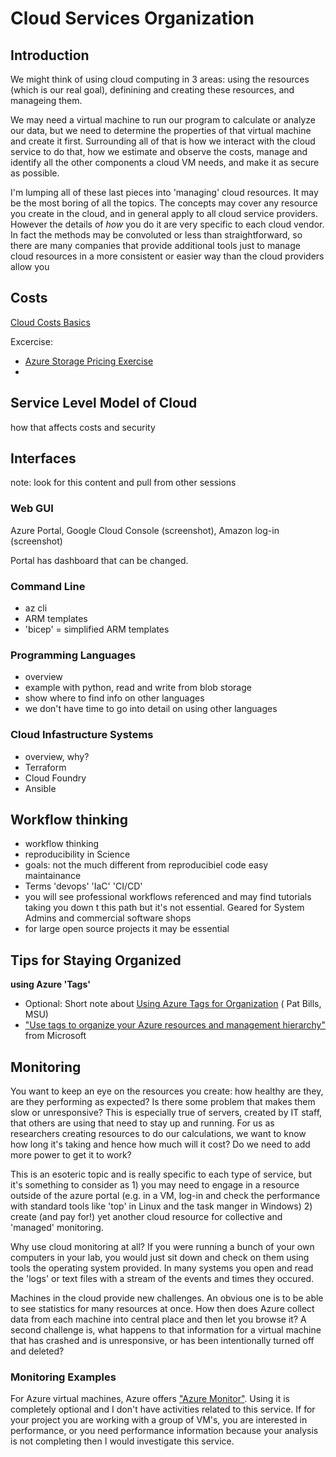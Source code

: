 #  Cloud Services Organization

## Introduction

We might think of using cloud computing in 3 areas: using the resources (which is our real goal), definining and creating these resources, and manageing them.  

We may need a virtual machine to run our program to calculate or analyze our data, but we need to determine the properties of that virtual machine and create it first.  Surrounding all of that is how we interact with the cloud service to do that, how we estimate and observe the costs, manage and identify all the other components a cloud VM needs, and  make it as secure as possible.   

I'm lumping all of these last pieces into 'managing' cloud resources.  It may be the most boring of all the topics.   The concepts may cover any resource you create in the cloud, and in general apply to all cloud service providers.  However the details of _how_ you do it are very specific to each cloud vendor.   In fact the methods may be convoluted or less than straightforward, so there are many companies that provide additional tools just to manage cloud resources in a more consistent or easier way than the cloud providers allow you


## Costs

[Cloud Costs Basics](costs/azure_cloud_cost_basics.md)


Excercise: 
  - [Azure Storage Pricing Exercise](storage_pricing_exercise.md) 
  - 

## Service Level Model of Cloud

how that affects costs and security 

## Interfaces 

note: look for this content and pull from other sessions

### Web GUI

Azure Portal, Google Cloud Console (screenshot), Amazon log-in (screenshot)

Portal has dashboard that can be changed. 

### Command Line 

- az cli
- ARM templates
- 'bicep' = simplified ARM templates

### Programming Languages

- overview
- example with python, read and write from blob storage
- show where to find info on other languages
- we don't have time to go into detail on using other languages 

### Cloud Infastructure Systems

 - overview, why?
 - Terraform
 - Cloud Foundry
 - Ansible

 
## Workflow thinking

- workflow thinking
- reproducibility in Science
- goals: not the much different from reproducibiel code easy maintainance
- Terms 'devops'  'IaC'  'CI/CD'   
- you will see professional workflows referenced and may find tutorials taking you down t this path but it's not essential.  Geared for System Admins and commercial software shops
- for large open source projects it may be essential


## Tips for Staying Organized

**using Azure 'Tags'**

- Optional: Short note about [Using Azure Tags for Organization](azure_tags.md) ( Pat Bills, MSU)
- ["Use tags to organize your Azure resources and management hierarchy"](https://learn.microsoft.com/en-us/azure/azure-resource-manager/management/tag-resources?tabs=json) from Microsoft


## Monitoring

You want to keep an eye on the resources you create: how healthy are they, are they performing as expected?  Is there some problem that makes them slow or unresponsive?  This is especially true of servers, created by IT staff, that others are using that need to stay up and running.    For us as researchers creating resources to do our calculations, we want to know how long it's taking and hence how much will it cost?  Do we need to add more power to get it to work?   

This is an esoteric topic and is really specific to each type of service, but it's something to consider as 1) you may need to engage in a resource outside of the azure portal (e.g. in a VM, log-in and check the performance with standard tools like 'top' in Linux and the task manger in Windows) 2) create (and pay for!) yet another cloud resource for collective and 'managed' monitoring.     

Why use cloud monitoring at all?  If you were running a bunch of your own computers in your lab, you would just sit down and check on them using tools the operating system provided.  In many systems you open and read the 'logs' or text files with a stream of the events and times they occured.  

Machines in the cloud provide new challenges.  An obvious one is to be able to see statistics for many resources at once.   How then does Azure collect data from each machine into central place and then let you browse it?    A second challenge is, what happens to that information for a virtual machine that has crashed and is unresponsive, or has been intentionally turned off and deleted?   

### Monitoring Examples

For Azure virtual machines, Azure offers ["Azure Monitor"](https://learn.microsoft.com/en-us/azure/azure-monitor/vm/monitor-virtual-machine).   Using it is completely optional and I don't have activities related to this service.   If for your project you are working with a group of VM's, you are interested in performance, or you need performance information because your analysis is not completing then I would investigate this service. 

  


  

